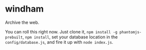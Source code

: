 # windham
Archive the web.

You can roll this right now. Just clone it, `npm install -g phantomjs-prebuilt`, `npm install`, set your database location in the `config/database.js`, and fire it up with `node index.js`. 
